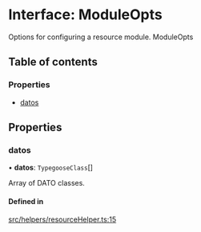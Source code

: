 # Interface: ModuleOpts

Options for configuring a resource module.
 ModuleOpts

## Table of contents

### Properties

- [datos](ModuleOpts.md#datos)

## Properties

### datos

• **datos**: `TypegooseClass`[]

Array of DATO classes.

#### Defined in

[src/helpers/resourceHelper.ts:15](https://github.com/choresh/nestjs-query-simple/blob/3e0ba8f/packages/nestjs-query-simple/src/helpers/resourceHelper.ts#L15)
